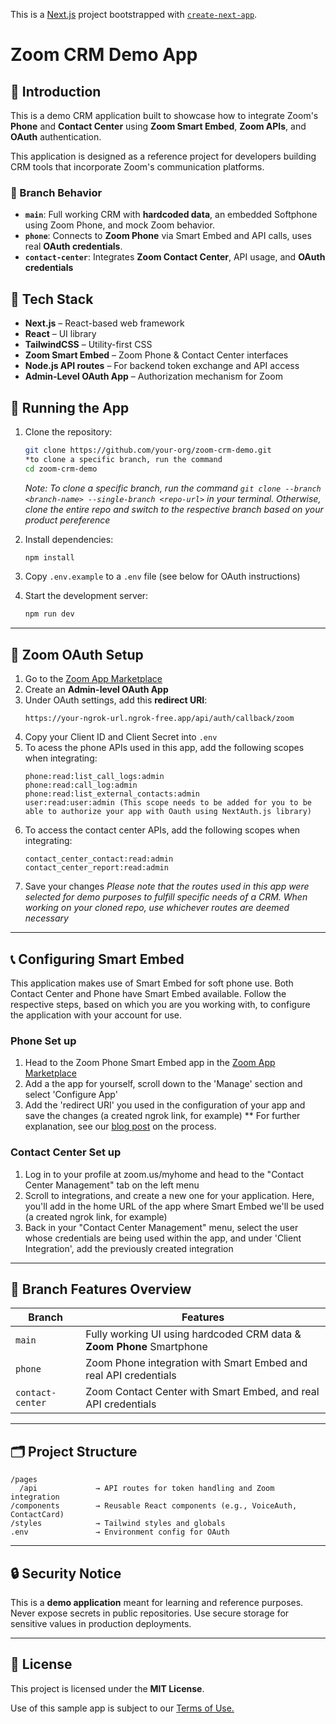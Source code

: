 This is a [Next.js](https://nextjs.org) project bootstrapped with [`create-next-app`](https://github.com/vercel/next.js/tree/canary/packages/create-next-app).

# Zoom CRM Demo App

## 📘 Introduction

This is a demo CRM application built to showcase how to integrate Zoom's **Phone** and **Contact Center** using **Zoom Smart Embed**, **Zoom APIs**, and **OAuth** authentication.

This application is designed as a reference project for developers building CRM tools that incorporate Zoom's communication platforms.

### 🔀 Branch Behavior

- **`main`**: Full working CRM with **hardcoded data**, an embedded Softphone using Zoom Phone, and mock Zoom behavior.
- **`phone`**: Connects to **Zoom Phone** via Smart Embed and API calls, uses real **OAuth credentials**.
- **`contact-center`**: Integrates **Zoom Contact Center**, API usage, and **OAuth credentials**

## 🧰 Tech Stack

- **Next.js** – React-based web framework
- **React** – UI library
- **TailwindCSS** – Utility-first CSS
- **Zoom Smart Embed** – Zoom Phone & Contact Center interfaces
- **Node.js API routes** – For backend token exchange and API access
- **Admin-Level OAuth App** – Authorization mechanism for Zoom

## 🚀 Running the App

1. Clone the repository:
   ```bash
   git clone https://github.com/your-org/zoom-crm-demo.git 
   *to clone a specific branch, run the command
   cd zoom-crm-demo
   ```
   *Note: To clone a specific branch, run the command `git clone --branch <branch-name> --single-branch <repo-url>` in your terminal. Otherwise, clone the entire repo and switch to the respective branch based on your product pereference*

2. Install dependencies:
   ```bash
   npm install
   ```
3. Copy `.env.example` to a `.env` file (see below for OAuth instructions)
4. Start the development server:
   ```bash
   npm run dev
   ```

---

## 🔑 Zoom OAuth Setup

1. Go to the [Zoom App Marketplace](https://marketplace.zoom.us/)
2. Create an **Admin-level OAuth App**
3. Under OAuth settings, add this **redirect URI**:
   ```
   https://your-ngrok-url.ngrok-free.app/api/auth/callback/zoom
   ```
4. Copy your Client ID and Client Secret into `.env`
5. To acess the phone APIs used in this app, add the following scopes when integrating:
   ```
   phone:read:list_call_logs:admin
   phone:read:call_log:admin
   phone:read:list_external_contacts:admin
   user:read:user:admin (This scope needs to be added for you to be able to authorize your app with Oauth using NextAuth.js library)
   ```
6. To access the contact center APIs, add the following scopes when integrating:
   ```
   contact_center_contact:read:admin
   contact_center_report:read:admin
   ```
7. Save your changes
*Please note that the routes used in this app were selected for demo purposes to fulfill specific needs of a CRM. When working on your cloned repo, use whichever routes are deemed necessary*

---

## 📞 Configuring Smart Embed

This application makes use of Smart Embed for soft phone use. Both Contact Center and Phone have Smart Embed available. Follow the respective steps, based on which you are you working with, to configure the application with your account for use. 

### Phone Set up 

1. Head to the Zoom Phone Smart Embed app in the [Zoom App Marketplace](https://marketplace.zoom.us/apps/jnMbv3s2TaCBYMFz5yvzkA)
2. Add a the app for yourself, scroll down to the 'Manage' section and select 'Configure App'
3. Add the 'redirect URI' you used in the configuration of your app and save the changes (a created ngrok link, for example)
** For further explanation, see our [blog post](https://developers.zoom.us/blog/phone-smart-embed-reactapp-part1/) on the process. 

### Contact Center Set up 
1. Log in to your profile at zoom.us/myhome and head to the "Contact Center Management" tab on the left menu
2. Scroll to integrations, and create a new one for your application. Here, you'll add in the home URL of the app where Smart Embed we'll be used (a created ngrok link, for example)
3. Back in your "Contact Center Management" menu, select the user whose credentials are being used within the app, and under 'Client Integration', add the previously created integration
 
---

## 🔄 Branch Features Overview

| Branch           | Features                                                                 |
|------------------|--------------------------------------------------------------------------|
| `main`           | Fully working UI using hardcoded CRM data & **Zoom Phone** Smartphone    |
| `phone`          | Zoom Phone integration with Smart Embed and real API credentials         |
| `contact-center` | Zoom Contact Center with Smart Embed, and real API credentials           |

---

## 🗂️ Project Structure

```
/pages
  /api             → API routes for token handling and Zoom integration
/components        → Reusable React components (e.g., VoiceAuth, ContactCard)
/styles            → Tailwind styles and globals
.env               → Environment config for OAuth
```

---

## 🔒 Security Notice

This is a **demo application** meant for learning and reference purposes. Never expose secrets in public repositories. Use secure storage for sensitive values in production deployments.

---

## 📄 License

This project is licensed under the **MIT License**.

Use of this sample app is subject to our [Terms of Use.](https://www.zoom.com/en/trust/legal/zoom-api-license-and-tou/#:~:text=You%20agree%20not%20to%20use,of%20Zoom's%20services%20or%20software%3B)